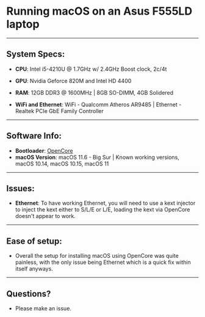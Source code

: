 # Running macOS on an Asus F555LD laptop
______________
## System Specs:
* **CPU**: Intel i5-4210U @ 1.7GHz w/ 2.4GHz Boost clock, 2c/4t

* **GPU**: Nvidia Geforce 820M and Intel HD 4400

* **RAM**: 12GB DDR3 @ 1600MHz | 8GB SO-DIMM, 4GB Solidered

* **WiFi and Ethernet**: WiFi - Qualcomm Atheros AR9485 | Ethernet - Realtek PCIe GbE Family Controller
______________
## Software Info:
* **Bootloader**: [OpenCore](https://github.com/acidanthera/OpenCorePkg)
* **macOS Version**: macOS 11.6 - Big Sur | Known working versions, macOS 10.14, macOS 10.15, macOS 11
______________
## Issues:
* **Ethernet**: To have working Ethernet, you will need to use a kext injector to inject the kext either to S/L/E or L/E, loading the kext via OpenCore doesn't appear to work.
______________
## Ease of setup:
* Overall the setup for installing macOS using OpenCore was quite painless, with the only issue being Ethernet which is a quick fix within itself anyways.
______________
## Questions?
* Please make an issue.
